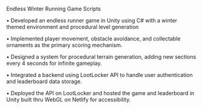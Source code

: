 Endless Winter Running Game Scripts

•	  Developed an endless runner game in Unity using C# with a winter themed environment and procedural 
level generation 

• Implemented player movement, obstacle avoidance, and collectable ornaments as the primary scoring 
mechanism. 

• Designed a system for procedural terrain generation, adding new sections every 4 seconds for infinite 
gameplay. 

• Integrated a backend using LootLocker API to handle user authentication and leaderboard data storage. 

• Deployed the API on LootLocker and hosted the game and leaderboard in Unity built thru WebGL on 
Netlify for accessibility. 
